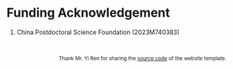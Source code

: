# <i class="fas fa-donate"></i> Funding Acknowledgement

1. China Postdoctoral Science Foundation  (2023M740383)

<br />
<p style="text-align: right">
<small> Thank Mr. Yi Ren for sharing the <a href="https://github.com/RayeRen/acad-homepage.github.io">source code</a> of the website template. </small>
</p>
